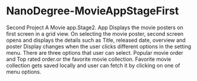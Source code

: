 # NanoDegree-MovieAppStageFirst
Second Project A Movie app.Stage2.
App Displays the movie posters on first screen in a grid view. 
On selecting the movie poster, second screen opens and displays the details such as Title, released date, overview and poster Display changes when the user clicks different options in the setting menu. 
There are three options that user can select. 
Popular movie order and Top rated order.or the favorite movie collection.
Favorite movie collection gets saved locally and user can fetch it by clicking on one of menu options.
